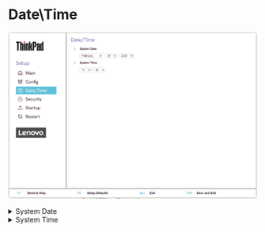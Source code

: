# Date\Time #
![](./img/tp_datetime.png)

<details><summary>System Date</summary>

Shows the current system date.

Can be changed.

`Tab`, `Shift-Tab`, or `Enter` selects field.

Possible options:

1.	Current date
2.	MM/DD/YYYY:<br>
    a. MM – Months: January to December <br>
    b. DD – Date: 1 ~ 31 <br>
    c. YYYY – Year: 1980 ~ 2099 <br>

</details>

<details><summary>System Time</summary>

Shows the current system time.

Can be changed.

`Tab`, `Shift-Tab`, or `Enter` selects field.

Possible options:

1.	Current date
2.	HH : MM : SS<br>
    a. HH - Hour:  00 ~ 23<br>
    b. MM - Minute:  00 ~ 59<br>
    c. SS - Second:  00 ~ 59<br>


</details>
